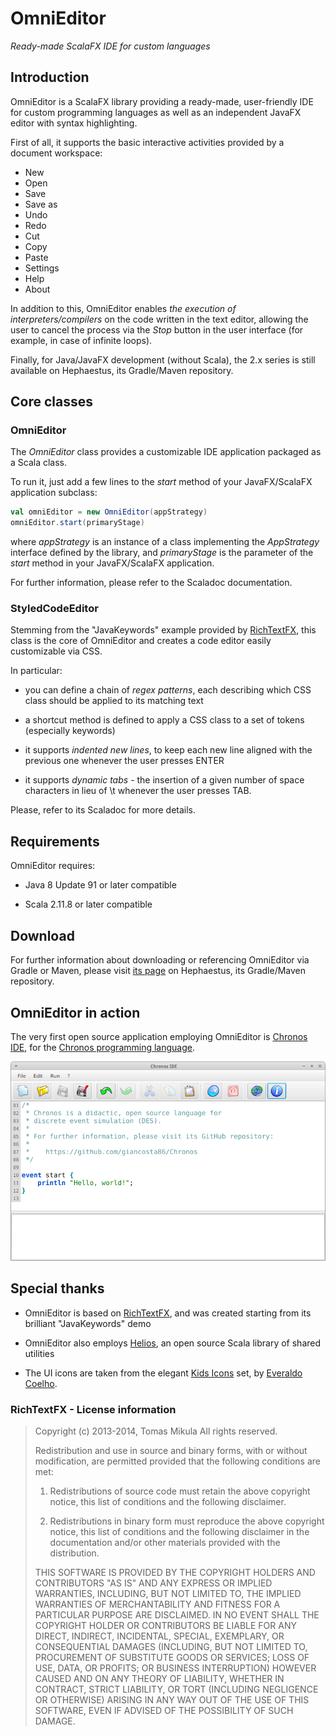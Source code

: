 # OmniEditor

*Ready-made ScalaFX IDE for custom languages*

## Introduction

OmniEditor is a ScalaFX library providing a ready-made, user-friendly IDE for custom programming languages as well as an independent JavaFX editor with syntax highlighting.

First of all, it supports the basic interactive activities provided by a document workspace:

 * New
 * Open
 * Save
 * Save as
 * Undo
 * Redo
 * Cut
 * Copy
 * Paste
 * Settings
 * Help
 * About

In addition to this, OmniEditor enables *the execution of interpreters/compilers* on the code written in the text editor, allowing the user to cancel the process via the *Stop* button in the user interface (for example, in case of infinite loops).

Finally, for Java/JavaFX development (without Scala), the 2.x series is still available on Hephaestus, its Gradle/Maven repository.


## Core classes

### OmniEditor

The *OmniEditor* class provides a customizable IDE application packaged as a Scala class.

To run it, just add a few lines to the *start* method of your JavaFX/ScalaFX application subclass:

```scala
val omniEditor = new OmniEditor(appStrategy)
omniEditor.start(primaryStage)
```

where *appStrategy* is an instance of a class implementing the *AppStrategy* interface defined by the library, and *primaryStage* is the parameter of the *start* method in your JavaFX/ScalaFX application.

For further information, please refer to the Scaladoc documentation.


### StyledCodeEditor

Stemming from the "JavaKeywords" example provided by [RichTextFX](https://github.com/TomasMikula/RichTextFX), this class is the core of OmniEditor and creates a code editor easily customizable via CSS.

In particular:

* you can define a chain of *regex patterns*, each describing which CSS class should be applied to its matching text

* a shortcut method is defined to apply a CSS class to a set of tokens (especially keywords)

* it supports *indented new lines*, to keep each new line aligned with the previous one whenever the user presses ENTER

* it supports *dynamic tabs* - the insertion of a given number of space characters in lieu of \\t whenever the user presses TAB.


Please, refer to its Scaladoc for more details.


## Requirements

OmniEditor requires:

* Java 8 Update 91 or later compatible

* Scala 2.11.8 or later compatible


## Download

For further information about downloading or referencing OmniEditor via Gradle or Maven, please visit [its page](https://bintray.com/giancosta86/Hephaestus/OmniEditor) on Hephaestus, its Gradle/Maven repository.


## OmniEditor in action

The very first open source application employing OmniEditor is [Chronos IDE](https://github.com/giancosta86/Chronos-IDE), for the [Chronos programming language](https://github.com/giancosta86/Chronos).

[![Chronos IDE - Screenshot](https://github.com/giancosta86/Chronos-IDE/blob/master/Screenshot.png)](https://github.com/giancosta86/Chronos-IDE)

## Special thanks

* OmniEditor is based on [RichTextFX](https://github.com/TomasMikula/RichTextFX), and was created starting from its brilliant "JavaKeywords" demo


* OmniEditor also employs [Helios](https://github.com/giancosta86/Helios-core), an open source Scala library of shared utilities

* The UI icons are taken from the elegant [Kids Icons](http://www.iconarchive.com/show/kids-icons-icons-by-everaldo.1.html) set, by [Everaldo Coelho](http://www.everaldo.com/).



### RichTextFX - License information

>Copyright (c) 2013-2014, Tomas Mikula
>All rights reserved.
>
>Redistribution and use in source and binary forms, with or without modification, are permitted provided that the following conditions are met:
>
>1. Redistributions of source code must retain the above copyright notice, this list of conditions and the following disclaimer.
>
>2. Redistributions in binary form must reproduce the above copyright notice, this list of conditions and the following disclaimer in the documentation and/or other materials provided with the distribution.
>
>THIS SOFTWARE IS PROVIDED BY THE COPYRIGHT HOLDERS AND CONTRIBUTORS "AS IS" AND ANY EXPRESS OR IMPLIED WARRANTIES, INCLUDING, BUT NOT LIMITED TO, THE IMPLIED WARRANTIES OF MERCHANTABILITY AND FITNESS FOR A PARTICULAR PURPOSE ARE DISCLAIMED. IN NO EVENT SHALL THE COPYRIGHT HOLDER OR CONTRIBUTORS BE LIABLE FOR ANY DIRECT, INDIRECT, INCIDENTAL, SPECIAL, EXEMPLARY, OR CONSEQUENTIAL DAMAGES (INCLUDING, BUT NOT LIMITED TO, PROCUREMENT OF SUBSTITUTE GOODS OR SERVICES; LOSS OF USE, DATA, OR PROFITS; OR BUSINESS INTERRUPTION) HOWEVER CAUSED AND ON ANY THEORY OF LIABILITY, WHETHER IN CONTRACT, STRICT LIABILITY, OR TORT (INCLUDING NEGLIGENCE OR OTHERWISE) ARISING IN ANY WAY OUT OF THE USE OF THIS SOFTWARE, EVEN IF ADVISED OF THE POSSIBILITY OF SUCH DAMAGE.
